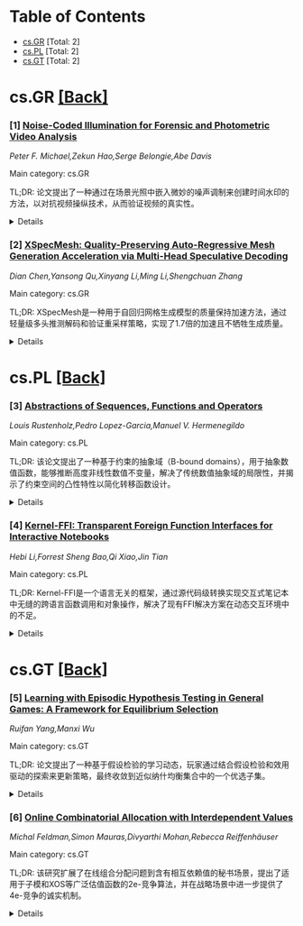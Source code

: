 <div id=toc></div>

# Table of Contents

- [cs.GR](#cs.GR) [Total: 2]
- [cs.PL](#cs.PL) [Total: 2]
- [cs.GT](#cs.GT) [Total: 2]


<div id='cs.GR'></div>

# cs.GR [[Back]](#toc)

### [1] [Noise-Coded Illumination for Forensic and Photometric Video Analysis](https://arxiv.org/abs/2507.23002)
*Peter F. Michael,Zekun Hao,Serge Belongie,Abe Davis*

Main category: cs.GR

TL;DR: 论文提出了一种通过在场景光照中嵌入微妙的噪声调制来创建时间水印的方法，以对抗视频操纵技术，从而验证视频的真实性。


<details>
  <summary>Details</summary>
Motivation: 随着视频操纵技术的普及，恶意行为者制造的假视频越来越难以识别。论文旨在通过一种技术手段，为验证视频真实性创造信息优势。

Method: 通过在场景的光照中嵌入噪声调制，生成一种时间水印，记录未修改场景的图像，即使对手知道此技术，也难以伪造。

Result: 该方法使得即使对手知晓技术细节，伪造视频仍需解决更复杂的二次对抗性问题，从而提升了视频的真实性验证能力。

Conclusion: 这种方法在公共事件和采访等高危场景中具有应用潜力，能够在光照可控但摄像头不可控的情况下，有效防止视频被篡改。

Abstract: The proliferation of advanced tools for manipulating video has led to an arms
race, pitting those who wish to sow disinformation against those who want to
detect and expose it. Unfortunately, time favors the ill-intentioned in this
race, with fake videos growing increasingly difficult to distinguish from real
ones. At the root of this trend is a fundamental advantage held by those
manipulating media: equal access to a distribution of what we consider
authentic (i.e., "natural") video. In this paper, we show how coding very
subtle, noise-like modulations into the illumination of a scene can help combat
this advantage by creating an information asymmetry that favors verification.
Our approach effectively adds a temporal watermark to any video recorded under
coded illumination. However, rather than encoding a specific message, this
watermark encodes an image of the unmanipulated scene as it would appear lit
only by the coded illumination. We show that even when an adversary knows that
our technique is being used, creating a plausible coded fake video amounts to
solving a second, more difficult version of the original adversarial content
creation problem at an information disadvantage. This is a promising avenue for
protecting high-stakes settings like public events and interviews, where the
content on display is a likely target for manipulation, and while the
illumination can be controlled, the cameras capturing video cannot.

</details>


### [2] [XSpecMesh: Quality-Preserving Auto-Regressive Mesh Generation Acceleration via Multi-Head Speculative Decoding](https://arxiv.org/abs/2507.23777)
*Dian Chen,Yansong Qu,Xinyang Li,Ming Li,Shengchuan Zhang*

Main category: cs.GR

TL;DR: XSpecMesh是一种用于自回归网格生成模型的质量保持加速方法，通过轻量级多头推测解码和验证重采样策略，实现了1.7倍的加速且不牺牲生成质量。


<details>
  <summary>Details</summary>
Motivation: 当前自回归模型在生成高质量网格时需要大量时间，导致显著延迟，因此需要一种方法在不影响生成质量的前提下加速推理过程。

Method: XSpecMesh采用轻量级多头推测解码方案，并行预测多个令牌，并通过验证和重采样策略以及蒸馏策略提高预测成功率。

Result: 实验结果表明，该方法在保持生成质量的同时，实现了1.7倍的推理速度提升。

Conclusion: XSpecMesh通过推测解码和验证重采样策略有效地加速了自回归网格生成模型的推理过程，同时代码将公开发布。

Abstract: Current auto-regressive models can generate high-quality, topologically
precise meshes; however, they necessitate thousands-or even tens of
thousands-of next-token predictions during inference, resulting in substantial
latency. We introduce XSpecMesh, a quality-preserving acceleration method for
auto-regressive mesh generation models. XSpecMesh employs a lightweight,
multi-head speculative decoding scheme to predict multiple tokens in parallel
within a single forward pass, thereby accelerating inference. We further
propose a verification and resampling strategy: the backbone model verifies
each predicted token and resamples any tokens that do not meet the quality
criteria. In addition, we propose a distillation strategy that trains the
lightweight decoding heads by distilling from the backbone model, encouraging
their prediction distributions to align and improving the success rate of
speculative predictions. Extensive experiments demonstrate that our method
achieves a 1.7x speedup without sacrificing generation quality. Our code will
be released.

</details>


<div id='cs.PL'></div>

# cs.PL [[Back]](#toc)

### [3] [Abstractions of Sequences, Functions and Operators](https://arxiv.org/abs/2507.23151)
*Louis Rustenholz,Pedro Lopez-Garcia,Manuel V. Hermenegildo*

Main category: cs.PL

TL;DR: 该论文提出了一种基于约束的抽象域（B-bound domains），用于抽象数值函数，能够推断高度非线性数值不变量，解决了传统数值抽象域的局限性，并揭示了约束空间的凸性特性以简化转移函数设计。


<details>
  <summary>Details</summary>
Motivation: 论文的动机源于递归定义函数（即算子的固定点或功能方程的解）的闭式边界推断的挑战。这在程序分析（如成本分析、循环加速、声明性语言分析）和微分方程控制的混合系统中有多重应用。

Method: 论文引入了一种新的基于约束的抽象域家族——B-bound domains，它通过预先选定的一组边界函数的合取来抽象函数。此外，还提出了域抽象（domain abstraction），将值空间中的任意映射提升为函数空间中的Galois连接。论文还基于简单的算子语言构建了转移函数。

Result: 论文展示了B-bound domains能够推断高度非线性的数值不变量，这是传统数值抽象域难以实现的。此外，揭示了约束空间的凸性特性，简化了转移函数的设计。

Conclusion: 论文的结论是，B-bound domains和域抽象为函数空间的抽象解释提供了强大的工具，尤其是在处理复杂非线性问题时，这些方法具有显著的优势和应用潜力。

Abstract: We present theoretical and practical results on the order theory of lattices
of functions, focusing on Galois connections that abstract (sets of) functions
- a topic known as higher-order abstract interpretation.
  We are motivated by the challenge of inferring closed-form bounds on
functions which are defined recursively, i.e. as the fixed point of an operator
or, equivalently, as the solution to a functional equation. This has multiple
applications in program analysis (e.g. cost analysis, loop acceleration,
declarative language analysis) and in hybrid systems governed by differential
equations.
  Our main contribution is a new family of constraint-based abstract domains
for abstracting numerical functions, B-bound domains, which abstract a function
f by a conjunction of bounds from a preselected set of boundary functions. They
allow inferring highly non-linear numerical invariants, which classical
numerical abstract domains struggle with. We uncover a convexity property in
the constraint space that simplifies, and, in some cases, fully automates,
transfer function design.
  We also introduce domain abstraction, a functor that lifts arbitrary mappings
in value space to Galois connections in function space. This supports
abstraction from symbolic to numerical functions (i.e. size abstraction), and
enables dimensionality reduction of equations.
  We base our constructions of transfer functions on a simple operator
language, starting with sequences, and extending to more general functions,
including multivariate, piecewise, and non-discrete domains.

</details>


### [4] [Kernel-FFI: Transparent Foreign Function Interfaces for Interactive Notebooks](https://arxiv.org/abs/2507.23205)
*Hebi Li,Forrest Sheng Bao,Qi Xiao,Jin Tian*

Main category: cs.PL

TL;DR: Kernel-FFI是一个语言无关的框架，通过源代码级转换实现交互式笔记本中无缝的跨语言函数调用和对象操作，解决了现有FFI解决方案在动态交互环境中的不足。


<details>
  <summary>Details</summary>
Motivation: 现有的FFI解决方案在动态交互的笔记本环境（如Jupyter）中存在配置繁琐、支持不足等问题，特别是对于递归调用和面向对象编程的支持较差，影响了多语言开发的效率。

Method: Kernel-FFI采用源代码级转换技术，自动化处理跨语言调用，无需手动绑定或冗长的样板代码。此外，它引入了旁路通信机制，解决了Jupyter内核的阻塞问题，支持递归和异步调用。

Result: Kernel-FFI提供了对面向对象编程的全面支持，实现了跨语言对象引用和资源管理，显著提升了多语言开发的效率和灵活性。工具将开源并在https://codepod.io/docs/kernel-ffi提供。

Conclusion: Kernel-FFI通过创新的技术解决了现有FFI解决方案在动态交互环境中的局限性，为多语言开发提供了高效的透明框架。

Abstract: Foreign Function Interfaces (FFIs) are essential for enabling
interoperability between programming languages, yet existing FFI solutions are
ill-suited for the dynamic, interactive workflows prevalent in modern notebook
environments such as Jupyter. Current approaches require extensive manual
configuration, introduce significant boilerplate, and often lack support for
recursive calls and object-oriented programming (OOP) constructs-features
critical for productive, multi-language development.
  We present Kernel-FFI, a transparent, language-agnostic framework that
enables seamless cross-language function calls and object manipulation within
interactive notebooks. Kernel-FFI employs source-level transformation to
automatically rewrite cross-language invocations, eliminating the need for
manual bindings or boilerplate. Kernel-FFI provides robust support for OOP by
enabling foreign object referencing and automatic resource management across
language boundaries. Furthermore, to address the blocking nature of Jupyter
kernels and support recursive and asynchronous foreign calls, we introduce a
novel side-channel communication mechanism. Our tool will be open-sourced and
available at https://codepod.io/docs/kernel-ffi

</details>


<div id='cs.GT'></div>

# cs.GT [[Back]](#toc)

### [5] [Learning with Episodic Hypothesis Testing in General Games: A Framework for Equilibrium Selection](https://arxiv.org/abs/2507.23149)
*Ruifan Yang,Manxi Wu*

Main category: cs.GT

TL;DR: 论文提出了一种基于假设检验的学习动态，玩家通过结合假设检验和效用驱动的探索来更新策略，最终收敛到近似纳什均衡集合中的一个优选子集。


<details>
  <summary>Details</summary>
Motivation: 研究动机是为了开发一种新的学习动态，能够通过假设检验和效用驱动的探索，解决传统方法在一般有限博弈中收敛到纳什均衡及其优选子集的挑战。

Method: 方法包括玩家通过假设检验形成对对手策略的信念，并利用实证观察周期性测试这些信念。信念在假设检验被拒绝或通过效用驱动的探索时重新采样。

Result: 结果表明，该学习动态在一般有限规范博弈中收敛到近似纳什均衡集合，并且优选那些最大化所有玩家最低（变换后）效用的均衡。

Conclusion: 结论揭示了学习动态结构诱导的一种新的均衡选择机制，并证明了在一般有限博弈中收敛到均衡的可能性。

Abstract: We introduce a new hypothesis testing-based learning dynamics in which
players update their strategies by combining hypothesis testing with
utility-driven exploration. In this dynamics, each player forms beliefs about
opponents' strategies and episodically tests these beliefs using empirical
observations. Beliefs are resampled either when the hypothesis test is rejected
or through exploration, where the probability of exploration decreases with the
player's (transformed) utility. In general finite normal-form games, we show
that the learning process converges to a set of approximate Nash equilibria
and, more importantly, to a refinement that selects equilibria maximizing the
minimum (transformed) utility across all players. Our result establishes
convergence to equilibrium in general finite games and reveals a novel
mechanism for equilibrium selection induced by the structure of the learning
dynamics.

</details>


### [6] [Online Combinatorial Allocation with Interdependent Values](https://arxiv.org/abs/2507.23500)
*Michal Feldman,Simon Mauras,Divyarthi Mohan,Rebecca Reiffenhäuser*

Main category: cs.GT

TL;DR: 该研究扩展了在线组合分配问题到含有相互依赖值的秘书场景，提出了适用于子模和XOS等广泛估值函数的2e-竞争算法，并在战略场景中进一步提供了4e-竞争的诚实机制。


<details>
  <summary>Details</summary>
Motivation: 研究动机在于解决在线组合分配问题中的相互依赖值问题，特别是在秘书场景中，如何高效选择估值最高的代理或组合。

Method: 研究采用扩展框架的方法，针对组合秘书问题中的相互依赖值，设计并分析2e-竞争算法，覆盖子模和XOS等估值函数。

Result: 研究提出并验证了2e-竞争算法的有效性，适用于广泛的估值函数，并在战略场景中进一步提供了4e-竞争的诚实机制。

Conclusion: 研究成功扩展了相互依赖值的应用场景，为在线组合分配问题提供了高效的算法和机制，填补了现有研究的空白。

Abstract: We study online combinatorial allocation problems in the secretary setting,
under interdependent values. In the interdependent model, introduced by Milgrom
and Weber (1982), each agent possesses a private signal that captures her
information about an item for sale, and the value of every agent depends on the
signals held by all agents. Mauras, Mohan, and Reiffenh\"auser (2024) were the
first to study interdependent values in online settings, providing
constant-approximation guarantees for secretary settings, where agents arrive
online along with their signals and values, and the goal is to select the agent
with the highest value.
  In this work, we extend this framework to {\em combinatorial} secretary
problems, where agents have interdependent valuations over {\em bundles} of
items, introducing additional challenges due to both combinatorial structure
and interdependence. We provide $2e$-competitive algorithms for a broad class
of valuation functions, including submodular and XOS functions, matching the
approximation guarantees in the single-choice secretary setting. Furthermore,
our results cover the same range of valuation classes for which constant-factor
algorithms exist in classical (non-interdependent) secretary settings, while
incurring only an additional factor of $2$ due to interdependence. Finally, we
extend our study to strategic settings, and provide a $4e$-competitive truthful
mechanism for online bipartite matching with interdependent valuations, again
meeting the frontier of what is known, even without interdependence.

</details>
